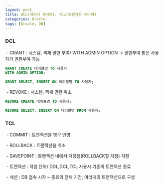 ```yaml
---
layout: post
title: DCL(데이터 제어어), TCL(트랜잭션 제어어)
categories: Oracle
tags: [Oracle, DB]
---
```


### DCL

 - GRANT : 시스템, 객체 권한 부여/ WITH ADMIN OPTION -> 권한부여 받은 사용자가 권한부여 가능

```SQL
GRANT CREATE 테이블명 TO 사용자
WITH ADMIN OPTION;
```

```SQL
GRANT SELECT, INSERT ON 테이블명 TO 사용자;
```

 - REVOKE : 시스템, 객체 권한 취소

```SQL
REVOKE CREATE 테이블명 TO 사용자;
```

```SQL
REVOKE SELECT, INSERT ON 테이블명 FROM 사용자;
```

### TCL

 - COMMIT : 트랜잭션을 영구 반영

 - ROLLBACK : 트랜잭션을 취소

 - SAVEPOINT : 트랜잭션 내에서 저장점(ROLLBACK할 지점) 지정

 - 트랜잭션 : 작업 단위/ DDL,DCL,TCL 사용시 기존의 트랜잭션 종료

 - 세션 : DB 접속 시작 ~ 종료의 전체 기간, 여러개의 트랜잭션으로 구성
